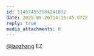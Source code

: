 ```yaml
---
id: 114574553584241832
date: 2025-05-26T14:15:45.072Z
reply: true
media_attachments: 0
---
```


[@laozhang](https://160160.xyz/@laozhang) EZ

